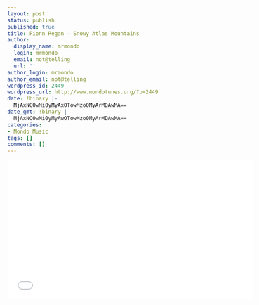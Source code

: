 ```yaml
---
layout: post
status: publish
published: true
title: Fionn Regan - Snowy Atlas Mountains
author:
  display_name: mrmondo
  login: mrmondo
  email: not@telling
  url: ''
author_login: mrmondo
author_email: not@telling
wordpress_id: 2449
wordpress_url: http://www.mondotunes.org/?p=2449
date: !binary |-
  MjAxNC0wMi0yMyAxOTowMzo0MyArMDAwMA==
date_gmt: !binary |-
  MjAxNC0wMi0yMyAwOTowMzo0MyArMDAwMA==
categories:
- Mondo Music
tags: []
comments: []
---
```

<iframe width="560" height="315" src="//www.youtube.com/embed/7Xp2Q36oN6w" frameborder="0"> </iframe>
